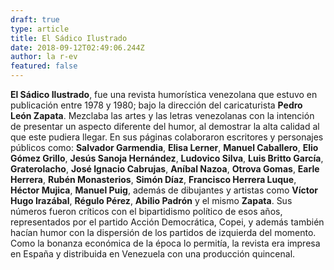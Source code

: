 ```yaml
---
draft: true
type: article
title: El Sádico Ilustrado
date: 2018-09-12T02:49:06.244Z
author: la r-ev
featured: false
---
```

**El Sádico Ilustrado**, fue una revista humorística venezolana que estuvo en publicación entre 1978 y 1980; bajo la dirección del caricaturista **Pedro León Zapata**. Mezclaba las artes y las letras venezolanas con la intención de presentar un aspecto diferente del humor, al demostrar la alta calidad al que este pudiera llegar. En sus páginas colaboraron escritores y personajes públicos como: **Salvador Garmendia**, **Elisa Lerner**, **Manuel Caballero**, **Elio Gómez Grillo**, **Jesús Sanoja Hernández**, **Ludovico Silva**, **Luis Britto García**, **Graterolacho**, **José Ignacio Cabrujas**, **Aníbal Nazoa**, **Otrova Gomas**, **Earle Herrera**, **Rubén Monasterios**, **Simón Díaz**, **Francisco Herrera Luque**, **Héctor Mujica**, **Manuel Puig**, además de dibujantes y artistas como **Víctor Hugo Irazábal**, **Régulo Pérez**, **Abilio Padrón** y el mismo **Zapata**. Sus números fueron críticos con el bipartidismo político de esos años, representados por el partido Acción Democrática, Copei, y además también hacían humor con la dispersión de los partidos de izquierda del momento. Como la bonanza económica de la época lo permitía, la revista era impresa en España y distribuida en Venezuela con una producción quincenal.
